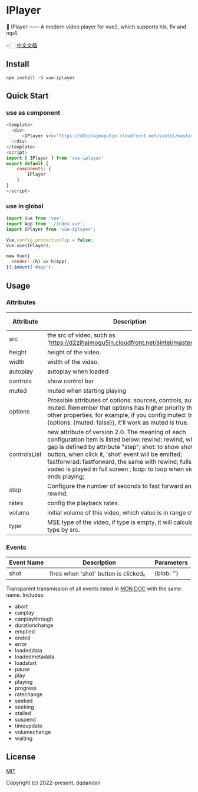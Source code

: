 # IPlayer

🤩 IPlayer —— A modern video player for vue2, which supports hls, flv and mp4.

👉🏻 [中文文档](https://github.com/dandanDQ/IPlayer/blob/main/README.zh.md)

## Install

```shell
npm install -S vue-iplayer
```

## Quick Start

### use as component

```js
<template>
  <div>
      <IPlayer src="https://d2zihajmogu5jn.cloudfront.net/sintel/master.m3u8"/>
  </div>
</template>
<script>
import { IPlayer } from 'vue-iplayer'
export default {
    components: {
        IPlayer
    }
}
</script>
```

### use in global

```js
import Vue from 'vue';
import App from './index.vue';
import IPlayer from 'vue-iplayer';

Vue.config.productionTip = false;
Vue.use(IPlayer);

new Vue({
  render: (h) => h(App),
}).$mount('#app');
```

## Usage

### Attributes

| Attribute    | Description                                                                                                                                                                                                                                                                                                                                                 | Type    | Accepted Values                                         | Default                                          |
| ------------ | ----------------------------------------------------------------------------------------------------------------------------------------------------------------------------------------------------------------------------------------------------------------------------------------------------------------------------------------------------------- | ------- | ------------------------------------------------------- | ------------------------------------------------ |
| src          | the src of video, such as 'https://d2zihajmogu5jn.cloudfront.net/sintel/master.m3u8'                                                                                                                                                                                                                                                                        | String  | —                                                       | —                                                |
| height       | height of the video.                                                                                                                                                                                                                                                                                                                                        | String  | —                                                       | 300                                              |
| width        | width of the video.                                                                                                                                                                                                                                                                                                                                         | String  | —                                                       | 500                                              |
| autoplay     | autoplay when loaded                                                                                                                                                                                                                                                                                                                                        | Boolean | —                                                       | true                                             |
| controls     | show control bar                                                                                                                                                                                                                                                                                                                                            | Boolean | —                                                       | true                                             |
| muted        | muted when starting playing                                                                                                                                                                                                                                                                                                                                 | Boolean | —                                                       | true                                             |
| options      | Prossible attributes of options: sources, controls, autoplay, muted. Remember that options has higher priority than other properties, for example, if you config muted: true and {options: {muted: false}}, it'll work as muted is true.                                                                                                                    | Object  | —                                                       | true                                             |
| controlsList | new attribute of version 2.0. The meaning of each configuration item is listed below: rewind: rewind, which gap is defined by attribute "step"; shot: to show shot button, when click it, 'shot' event will be emitted; fastforwrad: fastforward, the same with rewind; fullscreen: vodeo is played in full screen ; loop: to loop when video ends playing; | Array   | ['rewind', 'fastforward', 'shot', 'fullscreen', 'loop'] | ['rewind', 'fastforward', 'fullscreen', 'rate']; |
| step         | Configure the number of seconds to fast forward and rewind.                                                                                                                                                                                                                                                                                                 | Number  | —                                                       | 10                                               |
| rates        | config the playback rates.                                                                                                                                                                                                                                                                                                                                  | Array   | —                                                       | [1,1.5,2,2.5]                                    |
| volume       | initial volume of this video, which value is in range of [0,1]                                                                                                                                                                                                                                                                                              | Number  | —                                                       | 0.5                                              |
| type         | MSE type of the video, if type is empty, it will calculate the type by src.                                                                                                                                                                                                                                                                                 | String  | hls/flv/mp4                                             | ''                                               |

### Events

| Event Name | Description                           | Parameters |
| ---------- | ------------------------------------- | ---------- |
| shot       | fires when 'shot' button is clicked。 | {blob: ''} |

Transparent transmission of all events listed in [MDN DOC](https://developer.mozilla.org/zh-CN/docs/Web/API/HTMLMediaElement/canplay_event) with the same name. Includes:

- abort
- canplay
- canplaythrough
- durationchange
- emptied
- ended
- error
- loadeddata
- loadedmetadata
- loadstart
- pause
- play
- playing
- progress
- ratechange
- seeked
- seeking
- stalled
- suspend
- timeupdate
- volumechange
- waiting

## License

[MIT](https://opensource.org/licenses/MIT)

Copyright (c) 2022-present, dqdandan
